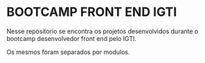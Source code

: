 # BOOTCAMP FRONT END IGTI

Nesse repositorio se encontra os projetos desenvolvidos durante o bootcamp desenvolvedor front end pelo IGTI.

Os mesmos foram separados por modulos.